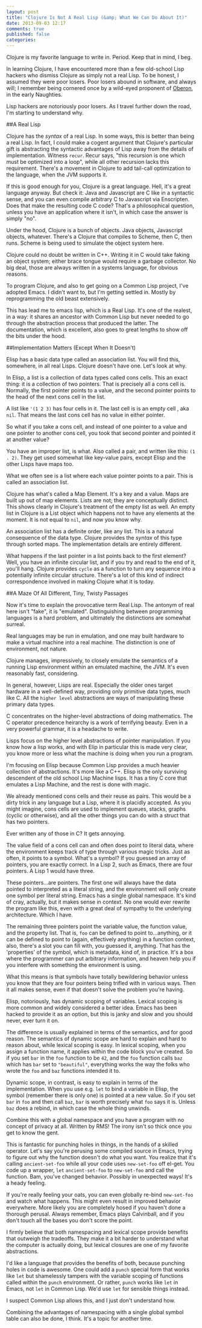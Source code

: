 ```yaml
---
layout: post
title: "Clojure Is Not A Real Lisp (&amp; What We Can Do About It)"
date: 2013-09-03 12:17
comments: true
published: false
categories:
---
```


Clojure is my favorite language to write in. Period. Keep that in mind, I beg.

In learning Clojure, I have encountered more than a few old-school Lisp hackers who dismiss Clojure as simply not a real Lisp. To be honest, I assumed they were poor losers. Poor losers abound in software, and always will; I remember being cornered once by a wild-eyed proponent of [Oberon](http://en.wikipedia.org/wiki/Oberon_programming_language), in the early Naughties.

Lisp hackers are notoriously poor losers. As I travel further down the road, I'm starting to understand why.

##A Real Lisp

Clojure has the *syntax* of a real Lisp. In some ways, this is better than being a real Lisp. In fact, I could make a cogent argument that Clojure's particular gift is abstracting the syntactic advantages of Lisp away from the details of implementation. Witness `recur`. Recur says, "this recursion is one which must be optimized into a loop", while all other recursion lacks this requirement. There's a movement in Clojure to add tail-call optimization to the language, when the JVM supports it.

If this is good enough for you, Clojure is a great language. Hell, it's a great language anyway. But check it: Java and Javascript are C like in a syntactic sense, and you can even compile arbitrary C to Javascript via Enscripten. Does that make the resulting code C code? That's a philosophical question, unless you have an application where it isn't, in which case the answer is simply "no".

Under the hood, Clojure is a bunch of objects. Java objects, Javascript objects, whatever. There's a Clojure that compiles to Scheme, then C, then runs. Scheme is being used to simulate the object system here.

Clojure could no doubt be written in C++. Writing it in C would take faking an object system; either brace tongue would require a garbage collector. No big deal, those are always written in a systems language, for obvious reasons.

To program Clojure, and also to get going on a Common Lisp project, I've adopted Emacs. I didn't want to, but I'm getting settled in. Mostly by reprogramming the old beast extensively.

This has lead me to emacs lisp, which is a Real Lisp. It's one of the realest, in a way: it shares an ancestor with Common Lisp but never needed to go through the abstraction process that produced the latter. The documentation, which is excellent, also goes to great lengths to show off the bits under the hood.

##Implementation Matters (Except When It Doesn't)

Elisp has a basic data type called an association list. You will find this, somewhere, in all real Lisps. Clojure doesn't have one. Let's look at why.

In Elisp, a list is a collection of data types called cons cells. This an exact thing: it is a collection of two pointers. That is precisely all a cons cell is. Normally, the first pointer points to a value, and the second pointer points to the head of the next cons cell in the list.

A list like ` '(1 2 3) ` has four cells in it. The last cell is is an empty cell
, aka `nil`. That means the last cons cell has no value in either pointer.

So what if you take a cons cell, and instead of one pointer to a value and one pointer to another cons cell, you took that second pointer and pointed it at another value?

You have an improper list, is what. Also called a pair, and written like this: `(1 . 2)`. They get used somewhat like key-value pairs, except Elisp and the other Lisps have maps too.

What we often see is a list where each value pointer points to a pair. This is called an association list.

Clojure has what's called a Map Element. It's a key and a value. Maps are built up out of map elements. Lists are not; they are conceptually distinct. This shows clearly in Clojure's treatment of the empty list as well. An empty list in Clojure is a List object which happens not to have any elements at the moment. It is not equal to `nil`, and now you know why.

An association list has a definite order, like any list. This is a natural consequence of the data type. Clojure provides the *syntax* of this type through sorted maps. The implementation details are entirely different.

What happens if the last pointer in a list points back to the first element? Well, you have an infinite circular list, and if you try and read to the end of it, you'll hang. Clojure provides `cycle` as a function to turn any sequence into a potentially infinite circular structure. There's a lot of this kind of indirect correspondence involved in making Clojure what it is today.

##A Maze Of All Different, Tiny, Twisty Passages

Now it's time to explain the provocative term Real Lisp. The antonym of real here isn't "fake", it is "emulated". Distinguishing between programming languages is a hard problem, and ultimately the distinctions are somewhat surreal.

Real languages may be run in emulation, and one may built hardware to make a virtual machine into a real machine. The distinction is one of environment, not nature.

Clojure manages, impressively, to closely emulate the semantics of a running Lisp environment within an emulated machine, the JVM. It's even reasonably fast, considering.

In general, however, Lisps are real. Especially the older ones target hardware in a well-defined way, providing only primitive data types, much like C. All the `higher level` abstractions are ways of manipulating these primary data types.

C concentrates on the higher-level abstractions of doing mathematics. The C operator precedence heirarchy is a work of terrifying beauty. Even in a very powerful grammar, it is a headache to write.

Lisps focus on the higher level abstractions of pointer manipulation. If you know how a lisp works, and with Elip in particular this is made very clear, you know more or less what the machine is doing when you run a program.

I'm focusing on Elisp because Common Lisp provides a much heavier collection of abstractions. It's more like a C++. Elisp is the only surviving descendent of the old school Lisp Machine lisps. It has a tiny C core that emulates a Lisp Machine, and the rest is done with magic.

We already mentioned cons cells and their reuse as pairs. This would be a dirty trick in any language but a Lisp, where it is placidly accepted. As you might imagine, cons cells are used to implement queues, stacks, graphs (cyclic or otherwise), and all the other things you can do with a struct that has two pointers.

Ever written any of those in C? It gets annoying.

The value field of a cons cell can and often does point to literal data, where the environment keeps track of type through various magic tricks. Just as often, it points to a symbol. What's a symbol? If you guessed an array of pointers, you are exactly correct. In a Lisp 2, such as Emacs, there are four pointers. A Lisp 1 would have three.

These pointers...are pointers. The first one will always have the data pointed to interpreted as a literal string, and the environment will only create one symbol per literal string. Emacs has a single global namespace. It's kind of cray, actually, but it makes sense in context. No one would ever rewrite the program like this, even with a great deal of sympathy to the underlying architecture. Which I have.

The remaining three pointers point the variable value, the function value, and the property list. That is, `foo` can be defined to point to...anything, or it can be defined to point to (again, effectively anything) in a function context, also, there's a slot you can fill with, you guessed it, anything. That has the 'properties' of the symbol, which is metadata, kind of, in practice. It's a box where the programmer can put arbitrary information, and heaven help you if you interfere with something the environment is using.

What this means is that symbols have totally bewildering behavior unless you know that they are four pointers being trifled with in various ways. Then it all makes sense, even if that doesn't solve the problem you're having.

Elisp, notoriously, has dynamic scoping of variables. Lexical scoping is more common and widely considered a better idea. Emacs has been hacked to provide it as an option, but this is janky and slow and you should never, ever turn it on.

The difference is usually explained in terms of the semantics, and for good reason. The semantics of dynamic scope are hard to explain and hard to reason about, while lexical scoping is easy. In lexical scoping, when you assign a function name, it applies within the code block you've created. So if you set `bar` in the `foo` function to be `42`, and the `foo` function calls `baz` which has `bar` set to `"beautiful"`, everything works the way the folks who wrote the `foo` and `baz` functions intended it to.

Dynamic scope, in contrast, is easy to explain in terms of the implementation. When you use e.g. `let` to bind a variable in Elisp, the symbol (remember there is only one) is pointed at a new value. So if you set `bar` in `foo` and then call `baz`, `bar` is worth precisely what `foo` says it is. Unless `baz` does a rebind, in which case the whole thing unwinds.

Combine this with a global namespace and you have a program with no concept of privacy at all. Written by RMS! The irony isn't so thick once you get to know the gent.

This is fantastic for punching holes in things, in the hands of a skilled operator. Let's say you're perusing some compiled source in Emacs, trying to figure out why the function doesn't do what you want. You realize that it's calling `ancient-set-foo` while all your code uses `new-set-foo` off el-get. You code up a wrapper, `let` `ancient-set-foo` to `new-set-foo` and call the function. Bam, you've changed behavior. Possibly in unexpected ways! It's a heady feeling.

If you're really feeling your oats, you can even globally re-bind `new-set-foo` and watch what happens. This might even result in improved behavior everywhere. More likely you are completely hosed if you haven't done a thorough perusal. Always remember, Emacs plays Calvinball, and if you don't touch all the bases you don't score the point.

I firmly believe that both namespacing and lexical scope provide benefits that outweigh the tradeoffs. They make it a bit harder to understand what the computer is actually doing, but lexical closures are one of my favorite abstractions.

I'd like a language that provides the benefits of both, because punching holes in code is awesome. One could add a `punch` special form that works like `let` but shamelessly tampers with the variable scoping of functions called within the `punch` environment. Or rather, `punch` works like `let` in Emacs, not `let` in Common Lisp. We'd use `let` for sensible things instead.

I suspect Common Lisp allows this, and I just don't understand how.

Combining the advantages of namespacing with a single global symbol table can also be done, I think. It's a topic for another time.
